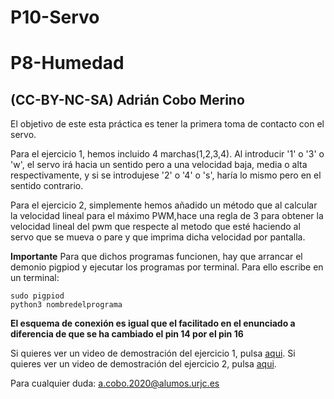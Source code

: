 # P10-Servo

# P8-Humedad

## (CC-BY-NC-SA) Adrián Cobo Merino

El objetivo de este esta práctica es tener la primera toma de contacto con el servo.

Para el ejercicio 1, hemos incluido 4 marchas(1,2,3,4). Al introducir '1' o '3' o 'w', el servo irá hacia un sentido pero a una velocidad
baja, media o alta respectivamente, y si se introdujese '2' o '4' o 's', haría lo mismo pero en el sentido contrario.

Para el ejercicio 2, simplemente hemos añadido un método que al calcular la velocidad lineal para el máximo PWM,hace una regla de 3 para 
obtener la velocidad lineal del pwm que respecte al metodo que esté haciendo al servo que se mueva o pare y que imprima dicha velocidad
por pantalla.

**Importante**
Para que dichos programas funcionen, hay que arrancar el demonio pigpiod y ejecutar los programas por terminal. Para ello escribe en un
terminal:

	sudo pigpiod
	python3 nombredelprograma	
	
**El esquema de conexión es igual que el facilitado en el enunciado a diferencia de que se ha cambiado el pin 14 por el pin 16**

Si quieres ver un video de demostración del ejercicio 1, pulsa [aqui](https://drive.google.com/file/d/12ce3sEAWTCcvAty007slsAjbdfLDumAh/view?usp=sharing).
Si quieres ver un video de demostración del ejercicio 2, pulsa [aqui](https://drive.google.com/file/d/1lZsmyKky0ohxxjqco_X5MCmbGADyzrtE/view?usp=sharing).


Para cualquier duda: <a.cobo.2020@alumos.urjc.es>
